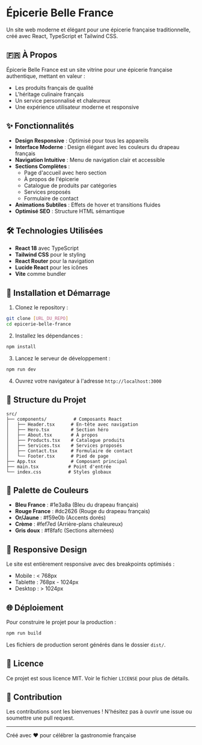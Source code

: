 # Épicerie Belle France

Un site web moderne et élégant pour une épicerie française traditionnelle, créé avec React, TypeScript et Tailwind CSS.

## 🇫🇷 À Propos

Épicerie Belle France est un site vitrine pour une épicerie française authentique, mettant en valeur :
- Les produits français de qualité
- L'héritage culinaire français
- Un service personnalisé et chaleureux
- Une expérience utilisateur moderne et responsive

## ✨ Fonctionnalités

- **Design Responsive** : Optimisé pour tous les appareils
- **Interface Moderne** : Design élégant avec les couleurs du drapeau français
- **Navigation Intuitive** : Menu de navigation clair et accessible
- **Sections Complètes** :
  - Page d'accueil avec hero section
  - À propos de l'épicerie
  - Catalogue de produits par catégories
  - Services proposés
  - Formulaire de contact
- **Animations Subtiles** : Effets de hover et transitions fluides
- **Optimisé SEO** : Structure HTML sémantique

## 🛠️ Technologies Utilisées

- **React 18** avec TypeScript
- **Tailwind CSS** pour le styling
- **React Router** pour la navigation
- **Lucide React** pour les icônes
- **Vite** comme bundler

## 🚀 Installation et Démarrage

1. Clonez le repository :
```bash
git clone [URL_DU_REPO]
cd epicerie-belle-france
```

2. Installez les dépendances :
```bash
npm install
```

3. Lancez le serveur de développement :
```bash
npm run dev
```

4. Ouvrez votre navigateur à l'adresse `http://localhost:3000`

## 📁 Structure du Projet

```
src/
├── components/          # Composants React
│   ├── Header.tsx      # En-tête avec navigation
│   ├── Hero.tsx        # Section héro
│   ├── About.tsx       # À propos
│   ├── Products.tsx    # Catalogue produits
│   ├── Services.tsx    # Services proposés
│   ├── Contact.tsx     # Formulaire de contact
│   └── Footer.tsx      # Pied de page
├── App.tsx             # Composant principal
├── main.tsx           # Point d'entrée
└── index.css          # Styles globaux
```

## 🎨 Palette de Couleurs

- **Bleu France** : #1e3a8a (Bleu du drapeau français)
- **Rouge France** : #dc2626 (Rouge du drapeau français)
- **Or/Jaune** : #f59e0b (Accents dorés)
- **Crème** : #fef7ed (Arrière-plans chaleureux)
- **Gris doux** : #f8fafc (Sections alternées)

## 📱 Responsive Design

Le site est entièrement responsive avec des breakpoints optimisés :
- Mobile : < 768px
- Tablette : 768px - 1024px
- Desktop : > 1024px

## 🌐 Déploiement

Pour construire le projet pour la production :

```bash
npm run build
```

Les fichiers de production seront générés dans le dossier `dist/`.

## 📄 Licence

Ce projet est sous licence MIT. Voir le fichier `LICENSE` pour plus de détails.

## 🤝 Contribution

Les contributions sont les bienvenues ! N'hésitez pas à ouvrir une issue ou soumettre une pull request.

---

Créé avec ❤️ pour célébrer la gastronomie française